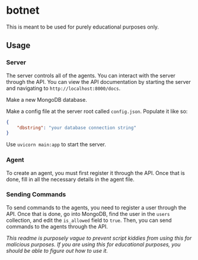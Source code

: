 # botnet

This  is meant to be used for purely educational purposes only.

## Usage

### Server

The server controls all of the agents. You can interact with the server through the API. You can view the API documentation by starting the server and navigating to `http://localhost:8000/docs`.

Make a new MongoDB database.

Make a config file at the server root called `config.json`. Populate it like so:

```json
{
    "dbstring": "your database connection string"
}
```

Use `uvicorn main:app` to start the server.

### Agent

To create an agent, you must first register it through the API. Once that is done, fill in all the necessary details in the agent file.

### Sending Commands

To send commands to the agents, you need to register a user through the API. Once that is done, go into MongoDB, find the user in the `users` collection, and edit the `is_allowed` field to `true`. Then, you can send commands to the agents through the API.

*This readme is purposely vague to prevent script kiddies from using this for malicious purposes. If you are using this for educational purposes, you should be able to figure out how to use it.*
